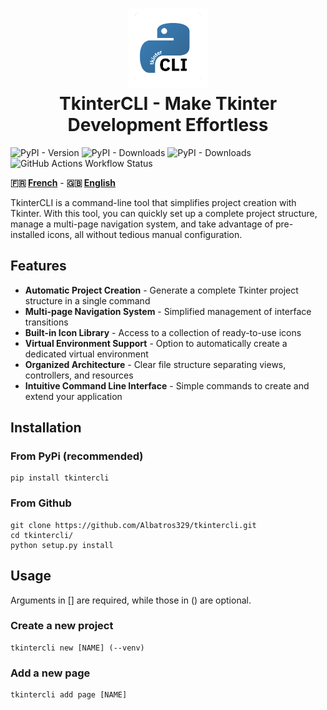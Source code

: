 <div align="center">

<h1><img src="assets/images/logo.png" width="128px"><br>TkinterCLI - Make Tkinter Development Effortless</h1>

</div>

![PyPI - Version](https://img.shields.io/pypi/v/tkintercli?logo=pypi&label=Latest%20version)
![PyPI - Downloads](https://img.shields.io/pypi/dd/tkintercli?logo=pypi&label=Daily%20downloads)
![PyPI - Downloads](https://img.shields.io/pypi/dm/tkintercli?logo=pypi&label=Monthly%20downloads)
![GitHub Actions Workflow Status](https://img.shields.io/github/actions/workflow/status/Albatros329/tkintercli/python-publish.yml?logo=python&logoColor=white&label=Build%20status)

**:fr: [French](README.md)** - **:gb: [English](README_en.md)**

TkinterCLI is a command-line tool that simplifies project creation with Tkinter. With this tool, you can quickly set up a complete project structure, manage a multi-page navigation system, and take advantage of pre-installed icons, all without tedious manual configuration.

## Features
- **Automatic Project Creation** - Generate a complete Tkinter project structure in a single command
- **Multi-page Navigation System** - Simplified management of interface transitions
- **Built-in Icon Library** - Access to a collection of ready-to-use icons
- **Virtual Environment Support** - Option to automatically create a dedicated virtual environment
- **Organized Architecture** - Clear file structure separating views, controllers, and resources
- **Intuitive Command Line Interface** - Simple commands to create and extend your application

## Installation
### From PyPi (recommended)
```
pip install tkintercli
```
### From Github
```
git clone https://github.com/Albatros329/tkintercli.git
cd tkintercli/
python setup.py install
```

## Usage

Arguments in [] are required, while those in () are optional.

### Create a new project
```
tkintercli new [NAME] (--venv)
```

### Add a new page
```
tkintercli add page [NAME]
```